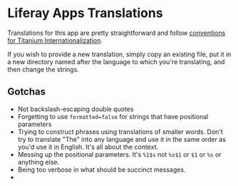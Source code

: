 # Liferay Apps Translations

Translations for this app are pretty straightforward and follow [conventions for Titanium Internationalization](http://docs.appcelerator.com/titanium/latest/#!/guide/Internationalization).

If you wish to provide a new translation, simply copy an existing file, put it in a new directory named after the language to which you're translating, and then change the strings.

## Gotchas

* Not backslash-escaping double quotes
* Forgetting to use `formatted=false` for strings that have positional parameters
* Trying to construct phrases using translations of smaller words. Don't try to translate "The" into any language and use it in the same order as you'd use it in English. It's all about the context.
* Messing up the positional parameters. It's `%1$s` not `%s$1` or `$1` or `%s` or anything else.
* Being too verbose in what should be succinct messages.
*